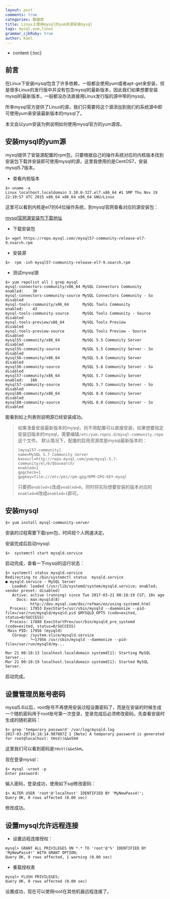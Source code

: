 ```yaml
---
layout: post
comments: true
categories: 数据库
title: Linux上使用mysql的yum资源安装mysql
tags: mysql,yum,linux
grammar_cjkRuby: true
author: Kael
---
```


* content
{:toc}

## 前言

在Linux下安装mysql包含了许多依赖，一般都会使用yum或者apt-get来安装，但是很多Linux的发行版中并没有包含mysql的最新版本，因此我们如果想要安装mysql的最新版本，一般都没办法直接用Linux发行版的源中带的mysql。

所幸mysql官方提供了Linux的源，我们只需要将这个源添加到我们的系统源中即可使用yum来安装最新版本的mysql了。

本文会以yum安装为例说明如何使用mysql官方的yum源库。

## 安装mysql的yum源

mysql提供了安装源配置的rpm包，只要根据自己的操作系统对应的内核版本找到安装包下载并安装即可使用mysql的源，这里我使用的是CentOS7，安装mysql5.7版本。

* 查看内核版本

```
$> uname -a
Linux localhost.localdomain 3.10.0-327.el7.x86_64 #1 SMP Thu Nov 19 22:10:57 UTC 2015 x86_64 x86_64 x86_64 GNU/Linux
```

这里可以看到内核是el7的64位操作系统，到mysql官网查看对应的源安装包：

[mysql官网源安装包下载地址](https://dev.mysql.com/downloads/repo/yum/)

* 下载安装包

```
$> wget https://repo.mysql.com//mysql57-community-release-el7-9.noarch.rpm
```

* 安装源

```
$>  rpm -ivh mysql57-community-release-el7-9.noarch.rpm
```

* 测试mysql源

```
$> yum repolist all | grep mysql
mysql-connectors-community/x86_64 MySQL Connectors Community      enabled:    30
mysql-connectors-community-source MySQL Connectors Community - So disabled
mysql-tools-community/x86_64      MySQL Tools Community           enabled:    43
mysql-tools-community-source      MySQL Tools Community - Source  disabled
mysql-tools-preview/x86_64        MySQL Tools Preview             disabled
mysql-tools-preview-source        MySQL Tools Preview - Source    disabled
mysql55-community/x86_64          MySQL 5.5 Community Server      disabled
mysql55-community-source          MySQL 5.5 Community Server - So disabled
mysql56-community/x86_64          MySQL 5.6 Community Server      disabled
mysql56-community-source          MySQL 5.6 Community Server - So disabled
mysql57-community/x86_64          MySQL 5.7 Community Server      enabled:   166
mysql57-community-source          MySQL 5.7 Community Server - So disabled
mysql80-community/x86_64          MySQL 8.0 Community Server      disabled
mysql80-community-source          MySQL 8.0 Community Server - So disabled
```

能看到如上列表则说明源已经安装成功。

> 如果准备安装最新版本的mysql，则不用配置可以直接安装，如果想要指定安装旧版本的mysql，需要编辑`/etc/yum.repos.d/mysql-community.repo`这个文件。
> 默认情况下，配置的启用资源库是mysql最新版本的：
> 
>```
>[mysql57-community]
>name=MySQL 5.7 Community Server
>baseurl=http://repo.mysql.com/yum/mysql-5.7-community/el/6/$basearch/
>enabled=1
>gpgcheck=1
>gpgkey=file:///etc/pki/rpm-gpg/RPM-GPG-KEY-mysql
>```
>
>只要把`enabled=1`改成`enabled=0`，同时将实际想要安装的版本对应的`enabled=0`改成`enabled=1`即可。

## 安装mysql

```
$> yum install mysql-community-server
```

安装的过程需要下载rpm包，时间视个人网速决定。

安装完成后启动mysql:

```
$>  systemctl start mysqld.service
```

启动完成，查看一下mysql的运行状态：

```
$> systemctl status mysqld.service
Redirecting to /bin/systemctl status  mysqld.service
● mysqld.service - MySQL Server
   Loaded: loaded (/usr/lib/systemd/system/mysqld.service; enabled; vendor preset: disabled)
   Active: active (running) since Tue 2017-03-21 00:18:19 CST; 10s ago
     Docs: man:mysqld(8)
           http://dev.mysql.com/doc/refman/en/using-systemd.html
  Process: 17953 ExecStart=/usr/sbin/mysqld --daemonize --pid-file=/var/run/mysqld/mysqld.pid $MYSQLD_OPTS (code=exited, status=0/SUCCESS)
  Process: 17880 ExecStartPre=/usr/bin/mysqld_pre_systemd (code=exited, status=0/SUCCESS)
 Main PID: 17956 (mysqld)
   CGroup: /system.slice/mysqld.service
           └─17956 /usr/sbin/mysqld --daemonize --pid-file=/var/run/mysqld/my...

Mar 21 00:18:13 localhost.localdomain systemd[1]: Starting MySQL Server...
Mar 21 00:18:19 localhost.localdomain systemd[1]: Started MySQL Server.
```

启动完成。

## 设置管理员账号密码

mysql5.6以后，root账号不再使用安装过程设置密码了，而是在安装的时候生成一个随机密码用于root账号第一次登录，登录完成后必须修改密码，先查看安装时生成的随机密码：

```
$> grep 'temporary password' /var/log/mysqld.log
2017-03-20T16:18:14.987087Z 1 [Note] A temporary password is generated for root@localhost: tHsV)(&&e5kH
```

这里我们可以看到密码是`tHsV)(&&e5kH`。

现在登录mysql：

```
$> mysql -uroot -p
Enter password:
```

输入密码，登录成功，使用如下sql修改密码：

```
$> ALTER USER 'root'@'localhost' IDENTIFIED BY 'MyNewPass4!';
Query OK, 0 rows affected (0.00 sec)
```

修改成功。

## 设置mysql允许远程连接

* 设置远程连接授权：

```
mysql> GRANT ALL PRIVILEGES ON *.* TO 'root'@'%' IDENTIFIED BY 'MyNewPass4!' WITH GRANT OPTION;
Query OK, 0 rows affected, 1 warning (0.00 sec)
```

* 重载授权表

```
mysql> FLUSH PRIVILEGES;
Query OK, 0 rows affected (0.00 sec)
```

设置成功，现在可以使用root在其他机器远程连接了。